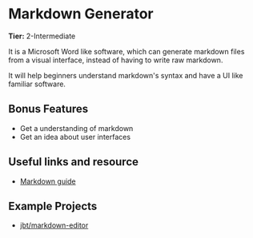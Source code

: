 # Markdown Generator

**Tier:** 2-Intermediate

It is a Microsoft Word like software, which can generate markdown files from a visual interface, instead of having to write raw markdown.

It will help beginners understand markdown's syntax and have a UI like familiar software.

## Bonus Features

- Get a understanding of markdown
- Get an idea about user interfaces

## Useful links and resource

- [Markdown guide](https://guides.github.com/features/mastering-markdown/)

## Example Projects
- [jbt/markdown-editor](https://github.com/jbt/markdown-editor)